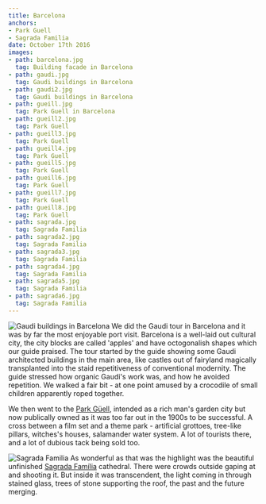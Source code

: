 ```yaml
---
title: Barcelona
anchors:
- Park Guell
- Sagrada Familia
date: October 17th 2016
images:
- path: barcelona.jpg
  tag: Building facade in Barcelona
- path: gaudi.jpg
  tag: Gaudi buildings in Barcelona
- path: gaudi2.jpg
  tag: Gaudi buildings in Barcelona
- path: gueill.jpg
  tag: Park Guell in Barcelona
- path: gueill2.jpg
  tag: Park Guell
- path: gueill3.jpg
  tag: Park Guell
- path: gueill4.jpg
  tag: Park Guell
- path: gueill5.jpg
  tag: Park Guell
- path: gueill6.jpg
  tag: Park Guell
- path: gueill7.jpg
  tag: Park Guell
- path: gueill8.jpg
  tag: Park Guell
- path: sagrada.jpg
  tag: Sagrada Familia
- path: sagrada2.jpg
  tag: Sagrada Familia
- path: sagrada3.jpg
  tag: Sagrada Familia
- path: sagrada4.jpg
  tag: Sagrada Familia
- path: sagrada5.jpg
  tag: Sagrada Familia
- path: sagrada6.jpg
  tag: Sagrada Familia
---
```

![Gaudi buildings in Barcelona](gaudi.jpg)
We did the Gaudi tour in Barcelona and it was by far the most enjoyable port visit.
Barcelona is a well-laid out cultural city, the city blocks are called 'apples' and have
octogonalish shapes which our guide praised. The tour started by the guide showing
some Gaudi architected buildings in the main area, like castles out of fairyland
magically transplanted into the staid repetitiveness of conventional modernity.
The guide stressed how organic Gaudi's work was, and how he avoided repetition.
We walked a fair bit - at one point amused by a
crocodile of small children apparently roped together.

We then went to the [Park G&uuml;ell](https://www.parkguell.cat/en/), intended as a rich man's garden city but now
publically owned as it was too far out in the 1900s to be successful. A cross between
a film set and a theme park - artificial grottoes, tree-like pillars, witches's
houses, salamander water system. A lot of tourists there, and a lot of dubious tack
being sold too.

![Sagrada Familia](sagrada.jpg)
As wonderful as that was the highlight was the beautiful unfinished
[Sagrada Fam&iacute;lia](https://www.sagradafamilia.org/en/)
cathedral. There were crowds outside gaping at and shooting it. But inside it was
transcendent, the light coming in through stained glass, trees of stone supporting the
roof, the past and the future merging.
